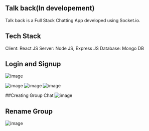 ## Talk back(In developement)
Talk back  is a Full Stack Chatting App developed using Socket.io.

## Tech Stack
Client: React JS
Server: Node JS, Express JS
Database: Mongo DB

## Login and Signup
![image](https://user-images.githubusercontent.com/97428194/179248360-982f385d-e57c-4508-b3f2-c14537c3ff4e.png)

![image](https://user-images.githubusercontent.com/97428194/179248504-94354df2-a9ea-41a7-bd5e-ecc38e16436e.png)
![image](https://user-images.githubusercontent.com/97428194/179248753-d1b7c5a1-c70c-46c9-a4af-442bffca1651.png)
![image](https://user-images.githubusercontent.com/97428194/179451937-4f6dd67e-e69e-4150-a39f-5b99ad6bacec.png)

##Creating Group Chat
![image](https://user-images.githubusercontent.com/97428194/179452160-5d5954d4-2d73-4384-a6f0-4af924830c31.png)

## Rename Group
![image](https://user-images.githubusercontent.com/97428194/179452380-3785d1b9-ebd7-43a9-a919-5d23cfc5c2fe.png)


